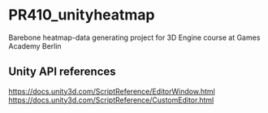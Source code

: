 # PR410_unityheatmap
Barebone heatmap-data generating project for 3D Engine course at Games Academy Berlin

## Unity API references
https://docs.unity3d.com/ScriptReference/EditorWindow.html  
https://docs.unity3d.com/ScriptReference/CustomEditor.html
